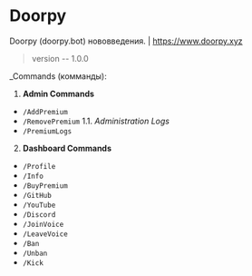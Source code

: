 # Doorpy
Doorpy (doorpy.bot) нововведения. | https://www.doorpy.xyz
> version -- 1.0.0

_Commands (комманды):
 1. **Admin Commands**
* `/AddPremium`
* `/RemovePremium`
  1.1. *Administration Logs*
* `/PremiumLogs`
2. **Dashboard Commands**
* `/Profile`
* `/Info`
* `/BuyPremium`
* `/GitHub`
* `/YouTube`
* `/Discord`
* `/JoinVoice`
* `/LeaveVoice`
* `/Ban`
* `/Unban`
* `/Kick`
